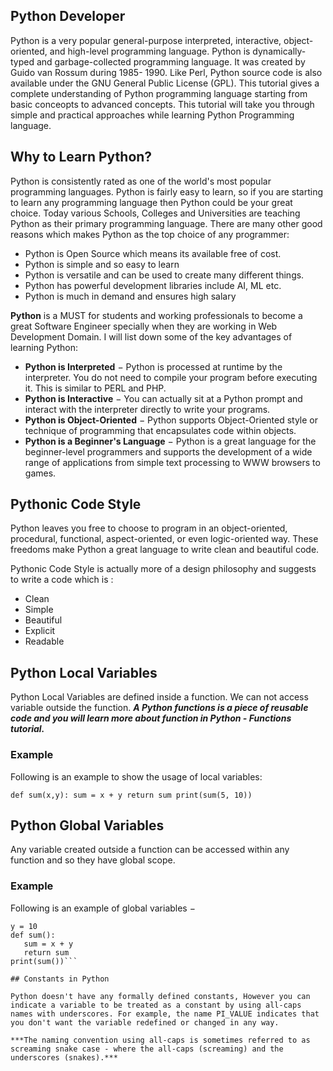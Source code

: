 ## Python Developer
Python is a very popular general-purpose interpreted, interactive, object-oriented, and high-level programming language. Python is dynamically-typed and garbage-collected programming language. It was created by Guido van Rossum during 1985- 1990. Like Perl, Python source code is also available under the GNU General Public License (GPL).
This tutorial gives a complete understanding of Python programming language starting from basic conceopts to advanced concepts. This tutorial will take you through simple and practical approaches while learning Python Programming language.

## Why to Learn Python?
Python is consistently rated as one of the world's most popular programming languages. Python is fairly easy to learn, so if you are starting to learn any programming language then Python could be your great choice. Today various Schools, Colleges and Universities are teaching Python as their primary programming language. There are many other good reasons which makes Python as the top choice of any programmer:

- Python is Open Source which means its available free of cost.
- Python is simple and so easy to learn
- Python is versatile and can be used to create many different things.
- Python has powerful development libraries include AI, ML etc.
- Python is much in demand and ensures high salary

**Python** is a MUST for students and working professionals to become a great Software Engineer specially when they are working in Web Development Domain. I will list down some of the key advantages of learning Python:

- **Python is Interpreted** − Python is processed at runtime by the interpreter. You do not need to compile your program before executing it. This is similar to PERL and PHP.
- **Python is Interactive** − You can actually sit at a Python prompt and interact with the interpreter directly to write your programs.
- **Python is Object-Oriented** − Python supports Object-Oriented style or technique of programming that encapsulates code within objects.
- **Python is a Beginner's Language** − Python is a great language for the beginner-level programmers and supports the development of a wide range of applications from simple text processing to WWW browsers to games.

## Pythonic Code Style
Python leaves you free to choose to program in an object-oriented, procedural, functional, aspect-oriented, or even logic-oriented way. These freedoms make Python a great language to write clean and beautiful code.

Pythonic Code Style is actually more of a design philosophy and suggests to write a code which is :

- Clean
- Simple
- Beautiful
- Explicit
- Readable
  
## Python Local Variables

Python Local Variables are defined inside a function. We can not access variable outside the function.
***A Python functions is a piece of reusable code and you will learn more about function in Python - Functions tutorial.***

### Example
Following is an example to show the usage of local variables:

`def sum(x,y):
   sum = x + y
   return sum
print(sum(5, 10))`

## Python Global Variables

Any variable created outside a function can be accessed within any function and so they have global scope.

### Example

Following is an example of global variables −
```x = 5
y = 10
def sum():
   sum = x + y
   return sum
print(sum())```

## Constants in Python

Python doesn't have any formally defined constants, However you can indicate a variable to be treated as a constant by using all-caps names with underscores. For example, the name PI_VALUE indicates that you don't want the variable redefined or changed in any way.

***The naming convention using all-caps is sometimes referred to as screaming snake case - where the all-caps (screaming) and the underscores (snakes).***
